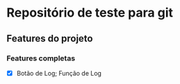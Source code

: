 # Repositório de teste para git

## Features do projeto

### Features completas
- [x] Botão de Log; Função de Log 